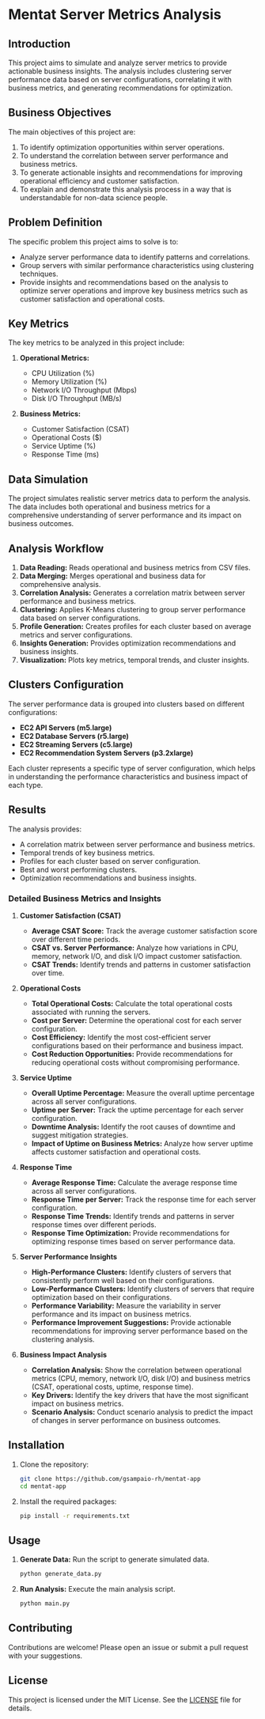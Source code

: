 # Mentat Server Metrics Analysis

## Introduction

This project aims to simulate and analyze server metrics to provide actionable business insights. The analysis includes clustering server performance data based on server configurations, correlating it with business metrics, and generating recommendations for optimization.

## Business Objectives

The main objectives of this project are:

1. To identify optimization opportunities within server operations.
2. To understand the correlation between server performance and business metrics.
3. To generate actionable insights and recommendations for improving operational efficiency and customer satisfaction.
4. To explain and demonstrate this analysis process in a way that is understandable for non-data science people.

## Problem Definition

The specific problem this project aims to solve is to:

- Analyze server performance data to identify patterns and correlations.
- Group servers with similar performance characteristics using clustering techniques.
- Provide insights and recommendations based on the analysis to optimize server operations and improve key business metrics such as customer satisfaction and operational costs.

## Key Metrics

The key metrics to be analyzed in this project include:

1. **Operational Metrics:**
   - CPU Utilization (%)
   - Memory Utilization (%)
   - Network I/O Throughput (Mbps)
   - Disk I/O Throughput (MB/s)

2. **Business Metrics:**
   - Customer Satisfaction (CSAT)
   - Operational Costs ($)
   - Service Uptime (%)
   - Response Time (ms)

## Data Simulation

The project simulates realistic server metrics data to perform the analysis. The data includes both operational and business metrics for a comprehensive understanding of server performance and its impact on business outcomes.

## Analysis Workflow

1. **Data Reading:** Reads operational and business metrics from CSV files.
2. **Data Merging:** Merges operational and business data for comprehensive analysis.
3. **Correlation Analysis:** Generates a correlation matrix between server performance and business metrics.
4. **Clustering:** Applies K-Means clustering to group server performance data based on server configurations.
5. **Profile Generation:** Creates profiles for each cluster based on average metrics and server configurations.
6. **Insights Generation:** Provides optimization recommendations and business insights.
7. **Visualization:** Plots key metrics, temporal trends, and cluster insights.

## Clusters Configuration

The server performance data is grouped into clusters based on different configurations:

- **EC2 API Servers (m5.large)**
- **EC2 Database Servers (r5.large)**
- **EC2 Streaming Servers (c5.large)**
- **EC2 Recommendation System Servers (p3.2xlarge)**

Each cluster represents a specific type of server configuration, which helps in understanding the performance characteristics and business impact of each type.

## Results

The analysis provides:

- A correlation matrix between server performance and business metrics.
- Temporal trends of key business metrics.
- Profiles for each cluster based on server configuration.
- Best and worst performing clusters.
- Optimization recommendations and business insights.

### Detailed Business Metrics and Insights

1. **Customer Satisfaction (CSAT)**
   - **Average CSAT Score:** Track the average customer satisfaction score over different time periods.
   - **CSAT vs. Server Performance:** Analyze how variations in CPU, memory, network I/O, and disk I/O impact customer satisfaction.
   - **CSAT Trends:** Identify trends and patterns in customer satisfaction over time.

2. **Operational Costs**
   - **Total Operational Costs:** Calculate the total operational costs associated with running the servers.
   - **Cost per Server:** Determine the operational cost for each server configuration.
   - **Cost Efficiency:** Identify the most cost-efficient server configurations based on their performance and business impact.
   - **Cost Reduction Opportunities:** Provide recommendations for reducing operational costs without compromising performance.

3. **Service Uptime**
   - **Overall Uptime Percentage:** Measure the overall uptime percentage across all server configurations.
   - **Uptime per Server:** Track the uptime percentage for each server configuration.
   - **Downtime Analysis:** Identify the root causes of downtime and suggest mitigation strategies.
   - **Impact of Uptime on Business Metrics:** Analyze how server uptime affects customer satisfaction and operational costs.

4. **Response Time**
   - **Average Response Time:** Calculate the average response time across all server configurations.
   - **Response Time per Server:** Track the response time for each server configuration.
   - **Response Time Trends:** Identify trends and patterns in server response times over different periods.
   - **Response Time Optimization:** Provide recommendations for optimizing response times based on server performance data.

5. **Server Performance Insights**
   - **High-Performance Clusters:** Identify clusters of servers that consistently perform well based on their configurations.
   - **Low-Performance Clusters:** Identify clusters of servers that require optimization based on their configurations.
   - **Performance Variability:** Measure the variability in server performance and its impact on business metrics.
   - **Performance Improvement Suggestions:** Provide actionable recommendations for improving server performance based on the clustering analysis.

6. **Business Impact Analysis**
   - **Correlation Analysis:** Show the correlation between operational metrics (CPU, memory, network I/O, disk I/O) and business metrics (CSAT, operational costs, uptime, response time).
   - **Key Drivers:** Identify the key drivers that have the most significant impact on business metrics.
   - **Scenario Analysis:** Conduct scenario analysis to predict the impact of changes in server performance on business outcomes.

## Installation

1. Clone the repository:

    ```sh
    git clone https://github.com/gsampaio-rh/mentat-app
    cd mentat-app
    ```

2. Install the required packages:

    ```sh
    pip install -r requirements.txt
    ```

## Usage

1. **Generate Data:** Run the script to generate simulated data.

    ```sh
    python generate_data.py
    ```

2. **Run Analysis:** Execute the main analysis script.

    ```sh
    python main.py
    ```

## Contributing

Contributions are welcome! Please open an issue or submit a pull request with your suggestions.

## License

This project is licensed under the MIT License. See the [LICENSE](LICENSE) file for details.
